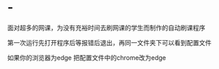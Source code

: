 # -
面对超多的网课，为没有充裕时间去刷网课的学生而制作的自动刷课程序




第一次运行先打开程序后等报错后退出，再同一文件夹下可以看到配置文件

如果你的浏览器为edge
把配置文件中的chrome改为edge
